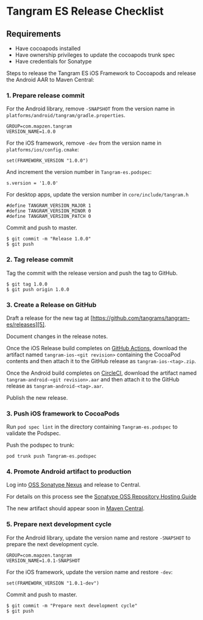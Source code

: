 # Tangram ES Release Checklist

## Requirements
- Have cocoapods installed
- Have ownership privileges to update the cocoapods trunk spec
- Have credentials for Sonatype

Steps to release the Tangram ES iOS Framework to Cocoapods and release the Android AAR to Maven Central:

### 1. Prepare release commit
For the Android library, remove `-SNAPSHOT` from the version name in `platforms/android/tangram/gradle.properties`.
```
GROUP=com.mapzen.tangram
VERSION_NAME=1.0.0
```

For the iOS framework, remove `-dev` from the version name in `platforms/ios/config.cmake`:
```
set(FRAMEWORK_VERSION "1.0.0")
```
And increment the version number in `Tangram-es.podspec`:
```
s.version = '1.0.0'
```

For desktop apps, update the version number in `core/include/tangram.h`
```
#define TANGRAM_VERSION_MAJOR 1
#define TANGRAM_VERSION_MINOR 0
#define TANGRAM_VERSION_PATCH 0
```

Commit and push to master.
```
$ git commit -m "Release 1.0.0"
$ git push
```

### 2. Tag release commit
Tag the commit with the release version and push the tag to GitHub.
```
$ git tag 1.0.0
$ git push origin 1.0.0
```

### 3. Create a Release on GitHub
Draft a release for the new tag at [https://github.com/tangrams/tangram-es/releases][5]. 

Document changes in the release notes.

Once the iOS Release build completes on [GitHub Actions][6], download the artifact named `tangram-ios-<git revision>` containing the CocoaPod contents and then attach it to the GitHub release as `tangram-ios-<tag>.zip`. 

Once the Android build completes on [CircleCI][1], download the artifact named `tangram-android-<git revision>.aar` and then attach it to the GitHub release as `tangram-android-<tag>.aar`.

Publish the new release.

### 3. Push iOS framework to CocoaPods
Run `pod spec lint` in the directory containing `Tangram-es.podspec` to validate the Podspec.

Push the podspec to trunk:
```
pod trunk push Tangram-es.podspec
```

### 4. Promote Android artifact to production
Log into [OSS Sonatype Nexus][2] and release to Central.

For details on this process see the [Sonatype OSS Repository Hosting Guide][3]

The new artifact should appear soon in [Maven Central][4].

### 5. Prepare next development cycle
For the Android library, update the version name and restore `-SNAPSHOT` to prepare the next development cycle.
```
GROUP=com.mapzen.tangram
VERSION_NAME=1.0.1-SNAPSHOT
```

For the iOS framework, update the version name and restore `-dev`:
```
set(FRAMEWORK_VERSION "1.0.1-dev")
```

Commit and push to master.
```
$ git commit -m "Prepare next development cycle"
$ git push
```

[1]: https://app.circleci.com/pipelines/github/tangrams/tangram-es
[2]: https://oss.sonatype.org/
[3]: https://central.sonatype.org/pages/ossrh-guide.html
[4]: https://search.maven.org/artifact/com.mapzen.tangram/tangram
[5]: https://github.com/tangrams/tangram-es/releases
[6]: https://github.com/tangrams/tangram-es/actions/workflows/release.yml
